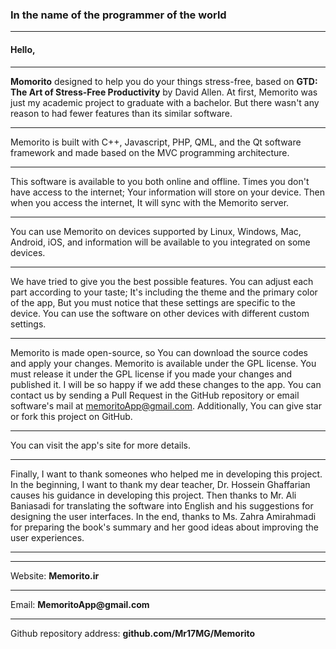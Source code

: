 ### In the name of the programmer of the world
***

#### Hello,
***

__Momorito__ designed to help you do your things stress-free, based on **__GTD: The Art of Stress-Free Productivity__** by David Allen.
At first, Memorito was just my academic project to graduate with a bachelor. But there wasn't any reason to had fewer features than its similar software.
***
Memorito is built with C++, Javascript, PHP, QML, and the Qt software framework and made based on the MVC programming architecture.
***
This software is available to you both online and offline. Times you don't have access to the internet; Your information will store on your device. Then when you access the internet, It will sync with the Memorito server.
***
You can use Memorito on devices supported by Linux, Windows, Mac, Android, iOS, and information will be available to you integrated on some devices.
***
We have tried to give you the best possible features. You can adjust each part according to your taste; It's including the theme and the primary color of the app, But you must notice that these settings are specific to the device. You can use the software on other devices with different custom settings.
***
Memorito is made open-source, so You can download the source codes and apply your changes. Memorito is available under the GPL license. You must release it under the GPL license if you made your changes and published it. I will be so happy if we add these changes to the app. You can contact us by sending a Pull Request in the GitHub repository or email software's mail at memoritoApp@gmail.com. Additionally, You can give star or fork this project on GitHub.
***
You can visit the app's site for more details.
***
Finally, I want to thank someones who helped me in developing this project.
In the beginning, I want to thank my dear teacher, Dr. Hossein Ghaffarian causes his guidance in developing this project.
Then thanks to Mr. Ali Baniasadi for translating the software into English and his suggestions for designing the user interfaces. 
In the end, thanks to Ms. Zahra Amirahmadi for preparing the book's summary and her good ideas about improving the user experiences.
***
***

Website: **__Memorito.ir__**
***
Email: **__MemoritoApp@gmail.com__**
***
Github repository address: **__github.com/Mr17MG/Memorito__**